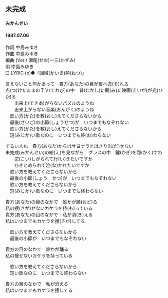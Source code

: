 ## 未完成
#### みかんせい
#### 1987.07.06


作詞     中島みゆき  
作曲     中島みゆき  
編曲 (Ver.)   瀬尾(せお)一三(かずみ)  
唄     中島みゆき   
□ LYRIC (b)●『回帰(かいき)熱(ねつ)』  
  
言えないこと何かあって　貴方(あなた)の目が夜へ逸(そ)れる  
点(つ)けたままのＴＶ(てれび)の中　昔(むかし)に観(み)た映画(えいが)が光(ひか)る  
　　出来上(できあ)がらないパズルのようね  
　　出来上がらない音楽(おんがく)のようね  
　歌い方(かた)を教(おし)えてくださらないから  
　最後(さいご)の小節(しょうせつ)が　いつまでもなぞれない  
　歌い方(かた)を教(おし)えてくださらないから  
　短(みじか)い歌なのに　いつまでも終(お)わらない  
  
ずるい人ね　貴方(あなた)からはサヨナラとはきり出(だ)せない  
未完成(みかんせい)の絵(え)を見ながら　グラスの中　鍵(かぎ)を隠(かく)すわ  
　　恋(こい)しがられて行(い)きたいですか  
　　ひきとめられて泣(な)かれたいですか  
　歌い方を教えてくださらないから  
　最後の小節(しょう　せつ)が　いつまでもなぞれない  
　歌い方を教えてくださらないから  
　短(みじか)い歌なのに　いつまでも終わらない  
  
貴方(あなた)の目のなかで　誰かが踊(おど)る  
私の捜(さが)せないカケラを持(も)っている  
貴方(あなた)の目のなかで　私が消(き)える  
私はいつまでもカケラを捜(さが)してる  
  
　歌い方を教えてくださらないから  
　最後の小節が　いつまでもなぞれない  
  
貴方の目のなかで　誰かが踊る  
私の捜せないカケラを持っている  
  
　歌い方を教えてくださらないから  
　短い歌なのに　いつまでも終わらない  
  
貴方の目のなかで　私が消える  
私はいつまでもカケラを捜してる  
